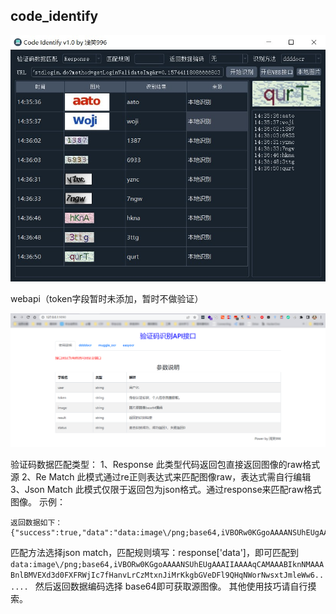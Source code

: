## code_identify

![1.jpg](./img/1.jpg)

webapi（token字段暂时未添加，暂时不做验证）

![2.png](./img/2.png)

验证码数据匹配类型：
1、Response
此类型代码返回包直接返回图像的raw格式源
2、Re Match 
此模式通过re正则表达式来匹配图像raw，表达式需自行编辑
3、Json Match
此模式仅限于返回包为json格式。通过response来匹配raw格式图像。
示例：
```
返回数据如下：
{"success":true,"data":"data:image\/png;base64,iVBORw0KGgoAAAANSUhEUgAAAIIAAAAqCAMAAABIknNMAAABnlBMVEXd3d0FXFRWjIc7fHanvLrCzMtxnJiMrKkgbGVeDFl9QHqNWorNwsxtJmleWw6trI99e0FtayeNi1vNzMOdnHW9vKlcCj2sjaF8PmW8qLVsJFGMWXmcc43MwskEqP1r93C\/rfDxDU0+DUSm7CARCLEmefZyVrrSVWnMXpl0tu\/4psLA0C06Kb4ax+NvUEVIfRfSMLhtVaoS1TbD65F4FsAhBp2vC29J1fUBBUYQ+8ExGrjYE94cJVj41WTV786lLCLEl+jAVpzpu\/KAORzluRY9WQHQJFfhevnFZtQcOOEJHtesXSvrf+KEJLLLRAmxvDVSnBTn1hnW\/gQ9PWcJugD8xRcNg\/WxCIQKoRpdS5dSzfVQT6b+dgSypaC8QRJrNJvWVcanHfh4TPyUMOZX8qj41f73ai7WZVXbR\/9AbfVcfpVf\/L2VVPoymncqY7F2aqlLxw\/3QMhZSfIEhqcRpnGtODvMo2w408RiWtHfWTVDmHxNYpM4Vl3h3QaOCDrpP7aMYV+6VnmZwoWEtXKuvGvfxNuO5f6\/zZWEw7+c5aO7lrndAAADpklEQVRYha3Y52\/TQBQA8HObjiTFrZ3WTTMYYi8xBYgNEkvsvTeILbZYYtlpkv7XnG\/Y77Zb+j74HPfGL+\/O57iohxCKUbHoFKnUZeVc4X4ywjq3YNEIYkc9tLJoFpyC1WhbbrAQkEywTMQW+OGDjvBRvSQTXhcgLI\/\/mAyWhjROuAnOnqxZOOUkaEIg7KQfri+YYGtYjFCkJ0yIc8LBxSHM4pibtYViKNa3nZD13qUDaLPQp9FBUNPPw9D3GStB\/V5gIvpy6HvKs6A0MEWhmnPZiDcVt5HgiqxhP\/\/aj9RqIAuXXD1lBivhqNgQ5Hyfprbvz\/+OcBC8LHBDZSm7CNP1KKrPZH+8N0\/CVXIcoDHoCcNXyk5CKqhHjWYziqaVWsrCJoYb6IqpW5L9En\/A\/VqDUNlNwIbvUR2X7UbUlgV6gi5W8PGHvEEBX4zAxp6JWjJBbdfTEx5TAD4MeyOgaZkEqPgmPYxP+EFYg4RoIz0jyVgYAd1FbP69Udi0Wi2Xq1Wp7qTvh2EQEMIOSmBZaEcNLWG3QDAY+AIc8YZFvToRU35Qw8UEzEIzaqYneEFqCWipYNAR8jtg1BtyEUJ\/fBkuhInACxHfEY26LguJMlxquCgJsrMSXYzAcFshBH6NlMK+0G5iRAtORJJGJ4GBr37hBBpruSAnDHol9FAg5Fk4zEo8tEqgMUPng44Pe2EX+VlP+lZgFxxii5E0fkUJb6Xq+y2EFtmbknwsTtgkdSIa4EY8zBYjaK2uhQl\/Ki2mVEK6NYHxQRLuyAS4IoVHAV+MAmFMaj5J7ohaAAnviaAetRJh8Zl\/+YA0vICCEW+An37mW+uucqXCrp1lZboxhUEo3BHR8fQRIQKsL0TAICahpHyFsUp5idw8DPxgEq+F\/G2qXT+JH5RU8EDqQR8xNVyTCHl8dXRAQ3yhy1LwrAgBb5L8zPyzwP1emRI2cEKibEGODmJuuGAxHNNc\/EGO6zMCjtOpQRVkSbjsIJimAhVIA58ITFAEzx1tiaH3mxtMiJTwxNzFEUiAf9jOynfkeMBsyO8LI6GDDpkFMAtM8MlWW2eIwZrcozcoV76R41MDwRB7zQawPxgmw7QatjLCT0awCmwRg5sTIP6iWxnBuiJ5FpL5EF7KBj0iD4mw+T8JXfVSLD43Ne8vljRk\/SWFZ6KL7qsGYTJ0Cp3hvEBIii8G3mSViEASAokvc+bl0D3nIvTkn0eaiUDsHy9KXcAwGlxZUDpF\/wC4\/FRGQVA\/dQAAAABJRU5ErkJggg=="}
```
匹配方法选择json match，匹配规则填写：response['data']，即可匹配到`data:image\/png;base64,iVBORw0KGgoAAAANSUhEUgAAAIIAAAAqCAMAAABIknNMAAABnlBMVEXd3d0FXFRWjIc7fHanvLrCzMtxnJiMrKkgbGVeDFl9QHqNWorNwsxtJmleWw6...... ` 然后返回数据编码选择 base64即可获取源图像。
其他使用技巧请自行摸索。
